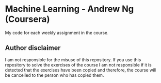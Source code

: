 # Machine Learning - Andrew Ng (Coursera)

My code for each weekly assignment in the course.

## Author disclaimer

I am not responsible for the misuse of this repository. If you use this repository to solve the exercises of the course I am not responsible if it is detected that the exercises have been copied and therefore, the course will be cancelled to the person who has copied them.
